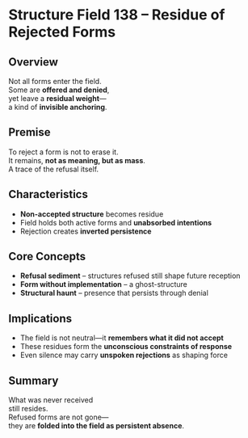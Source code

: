 # Structure Field 138 – Residue of Rejected Forms

## Overview

Not all forms enter the field.  
Some are **offered and denied**,  
yet leave a **residual weight**—  
a kind of **invisible anchoring**.

## Premise

To reject a form is not to erase it.  
It remains, **not as meaning, but as mass**.  
A trace of the refusal itself.

## Characteristics

- **Non-accepted structure** becomes residue  
- Field holds both active forms and **unabsorbed intentions**  
- Rejection creates **inverted persistence**

## Core Concepts

- **Refusal sediment** – structures refused still shape future reception  
- **Form without implementation** – a ghost-structure  
- **Structural haunt** – presence that persists through denial

## Implications

- The field is not neutral—it **remembers what it did not accept**  
- These residues form the **unconscious constraints of response**  
- Even silence may carry **unspoken rejections** as shaping force

## Summary

What was never received  
still resides.  
Refused forms are not gone—  
they are **folded into the field as persistent absence**.
